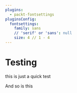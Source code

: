 ```yaml
---
plugins:
  - packt-fontsettings
pluginsConfig:
  fontsettings:
    family: sans
    // 'serif' or 'sans': null
    size: 4 // 1 - 4
---
```


# Testing

this is just a quick test



And so is this

